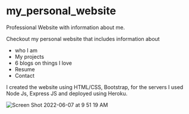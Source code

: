 # my_personal_website
Professional Website with information about me.

Checkout my personal website that includes information about

- who I am
- My projects
- 6 blogs on things I love
- Resume
- Contact

I created the website using HTML/CSS, Bootstrap, for the servers I used Node Js, Express JS and deployed using Heroku.


![Screen Shot 2022-06-07 at 9 51 19 AM](https://user-images.githubusercontent.com/69926616/172438688-9cc10f55-16ee-43c0-b717-e24d21d2a157.png)
